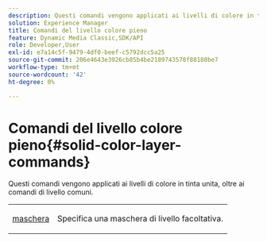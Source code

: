 ```yaml
---
description: Questi comandi vengono applicati ai livelli di colore in tinta unita, oltre ai comandi di livello comuni.
solution: Experience Manager
title: Comandi del livello colore pieno
feature: Dynamic Media Classic,SDK/API
role: Developer,User
exl-id: e7a14c5f-9479-4df0-beef-c5792dcc5a25
source-git-commit: 206e4643e3926cb85b4be2189743578f88180be7
workflow-type: tm+mt
source-wordcount: '42'
ht-degree: 0%

---
```


# Comandi del livello colore pieno{#solid-color-layer-commands}

Questi comandi vengono applicati ai livelli di colore in tinta unita, oltre ai comandi di livello comuni.

<table id="simpletable_4E563E4C797E45F390340258170BDCE4"> 
 <tr class="strow"> 
  <td class="stentry"> <p><a href="../../../../../../is-api/http-ref/image-serving-api-ref/c-http-protocol-reference/c-command-reference/r-mask.md#reference-922254e027404fb890b850e2723ee06e" type="reference" format="dita" scope="local"> maschera</a> </p> </td> 
  <td class="stentry"> <p>Specifica una maschera di livello facoltativa. </p></td> 
 </tr> 
</table>
